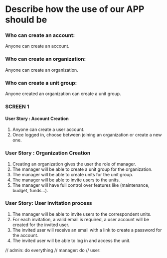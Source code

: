 # Describe how the use of our APP should be

### Who can create an account:
Anyone can create an account.

### Who can create an organization:
Anyone can create an organization.

### Who can create a unit group:
Anyone created an organization can create a unit group.

### SCREEN 1
#### User Story : Account Creation
1. Anyone can create a user account.
2. Once logged in, choose between joining an organization or create a new one.


### User Story : Organization Creation
1. Creating an organization gives the user the role of manager.
2. The manager will be able to create a unit group for the organization.
3. The manager will be able to create units for the unit group.
4. The manager will be able to invite users to the units.
5. The manager will have full control over features like (maintenance, budget, funds...).


### User Story: User invitation process
1. The manager will be able to invite users to the correspondent units.
2. For each invitation, a valid email is required, a user account will be created for the invited user.
3. The invited user will receive an email with a link to create a password for the account.
4. The invited user will be able to log in and access the unit.



// admin: do everything
// manager: do
// user: